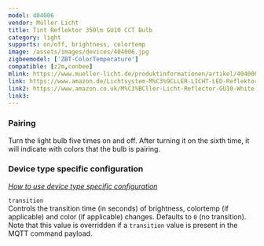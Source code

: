 ```yaml
---
model: 404006 
vendor: Müller Licht 
title: Tint Reflektor 350lm GU10 CCT Bulb
category: light
supports: on/off, brightness, colortemp
image: /assets/images/devices/404006.jpg
zigbeemodel: ['ZBT-ColorTemperature']
compatible: [z2m,conbee]
mlink: https://www.mueller-licht.de/produktinformationen/artikel/404006/
link: https://www.amazon.de/Lichtsystem-M%C3%9CLLER-LICHT-LED-Reflektor-individuelles-Stimmungslicht/dp/B07XBKKYXL
link2: https://www.amazon.co.uk/M%C3%BCller-Licht-Reflector-GU10-White-Compatible-Controllable/dp/B07CSGFRVP
link3: 
---
```

### Pairing
Turn the light bulb five times on and off. After turning it on the sixth time,
it will indicate with colors that the bulb is pairing.


### Device type specific configuration
*[How to use device type specific configuration](https://www.zigbee2mqtt.io/information/configuration)*


`transition`   
Controls the transition time (in seconds) of brightness,
colortemp (if applicable) and color (if applicable) changes. Defaults to `0` (no transition).
Note that this value is overridden if a `transition` value is present in the MQTT command payload. 
